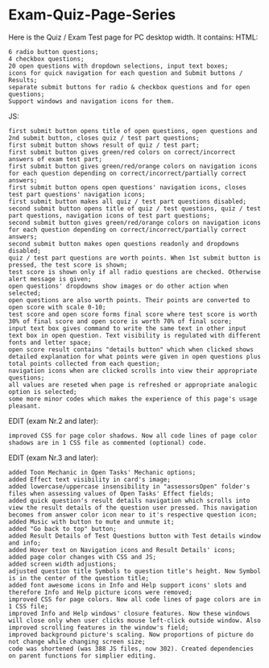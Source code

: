 # Exam-Quiz-Page-Series

Here is the Quiz / Exam Test page for PC desktop width. It contains: HTML:

    6 radio button questions;
    4 checkbox questions;
    20 open questions with dropdown selections, input text boxes;
    icons for quick navigation for each question and Submit buttons / Results;
    separate submit buttons for radio & checkbox questions and for open questions;
    Support windows and navigation icons for them.

JS:

    first submit button opens title of open questions, open questions and 2nd submit button, closes quiz / test part questions;
    first submit button shows result of quiz / test part;
    first submit button gives green/red colors on correct/incorrect answers of exam test part;
    first submit button gives green/red/orange colors on navigation icons for each question depending on correct/incorrect/partially correct answers;
    first submit button opens open questions' navigation icons, closes test part questions' navigation icons;
    first submit button makes all quiz / test part questions disabled;
    second submit button opens title of quiz / test questions, quiz / test part questions, navigation icons of test part questions;
    second submit button gives green/red/orange colors on navigation icons for each question depending on correct/incorrect/partially correct answers;
    second submit button makes open questions readonly and dropdowns disabled;
    quiz / test part questions are worth points. When 1st submit button is pressed, the test score is shown;
    test score is shown only if all radio questions are checked. Otherwise alert message is given;
    open questions' dropdowns show images or do other action when selected;
    open questions are also worth points. Their points are converted to open score with scale 0-10;
    test score and open score forms final score where test score is worth 30% of final score and open score is worth 70% of final score; 
    input text box gives command to write the same text in other input text box in open question. Text visibility is regulated with different fonts and letter space;
    open score result contains "details button" which when clicked shows detailed explanation for what points were given in open questions plus total points collected from each question;
    navigation icons when are clicked scrolls into view their appropriate questions;
    all values are reseted when page is refreshed or appropriate analogic option is selected;
    some more minor codes which makes the experience of this page's usage pleasant.
    
    
EDIT (exam Nr.2 and later):

    improved CSS for page color shadows. Now all code lines of page color shadows are in 1 CSS file as commented (optional) code.


EDIT (exam Nr.3 and later):

    added Toon Mechanic in Open Tasks' Mechanic options;
    added Effect text visibility in card's image;
    added lowercase/uppercase insensibility in "assessorsOpen" folder's files when assessing values of Open Tasks' Effect fields;
    added quick question's result details navigation which scrolls into view the result details of the question user pressed. This navigation becomes from answer color icon near to it's respective question icon;
    added Music with button to mute and unmute it;
    added "Go back to top" button;
    added Result Details of Test Questions button with Test details window and info;
    added Hover text on Navigation icons and Result Details' icons;
    added page color changes with CSS and JS;
    added screen width adjustions;
    adjusted question title Symbols to question title's height. Now Symbol is in the center of the question title;
    added font awesome icons in Info and Help support icons' slots and therefore Info and Help picture icons were removed;
    improved CSS for page colors. Now all code lines of page colors are in 1 CSS file;
    improved Info and Help windows' closure features. Now these windows will close only when user clicks mouse left-click outside window. Also improved scrolling features in the window's field;
    improved background picture's scaling. Now proportions of picture do not change while changing screen size;
    code was shortened (was 388 JS files, now 302). Created dependencies on parent functions for simplier editing.
